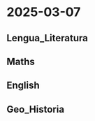 # 2025-03-07 <!-- markmap: foldAll -->

## Lengua_Literatura

## Maths

## English

## Geo_Historia

